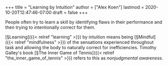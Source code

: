 +++
title = "Learning by Intuition"
author = ["Alex Koen"]
lastmod = 2020-10-20T12:47:46-07:00
draft = false
+++

People often try to learn a skill by identifying flaws in their performance and then trying to intentionally correct for them.

[§Learning]({{< relref "learning" >}}) by intuition means being [§Mindful]({{< relref "mindfulness" >}}) of the sensations experienced throughout task and allowing the body to naturally correct for inefficiencies. Timothy Galley's book [§The Inner Game of Tennis]({{< relref "the_inner_game_of_tennis" >}}) refers to this as _nonjudgmental awareness_.
